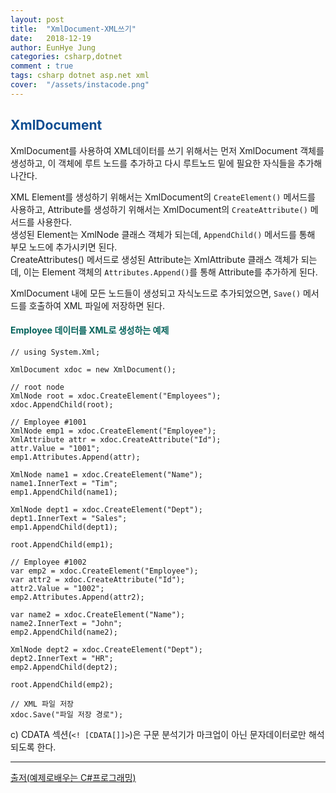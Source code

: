 ```yaml
---
layout: post
title:  "XmlDocument-XML쓰기"
date:   2018-12-19
author: EunHye Jung
categories: csharp,dotnet
comment : true
tags: csharp dotnet asp.net xml
cover:  "/assets/instacode.png"
---  
```

   
## <font color = "#0E4D92"> XmlDocument </font>       
   
XmlDocument를 사용하여 XML데이터를 쓰기 위해서는 먼저 XmlDocument 객체를 생성하고, 이 객체에 루트 노드를 추가하고 다시 루트노드 밑에 필요한 자식들을 추가해 나간다.  
   
XML Element를 생성하기 위해서는 XmlDocument의 `CreateElement()` 메서드를 사용하고, Attribute를 생성하기 위해서는 XmlDocument의 `CreateAttribute()` 메서드를 사용한다.  
생성된 Element는 XmlNode 클래스 객체가 되는데, `AppendChild()` 메서드를 통해 부모 노드에 추가시키면 된다.  
CreateAttributes() 메서드로 생성된 Attribute는 XmlAttribute 클래스 객체가 되는데, 이는 Element 객체의 `Attributes.Append()`를 통해 Attribute를 추가하게 된다.  
   
XmlDocument 내에 모든 노드들이 생성되고 자식노드로 추가되었으면, `Save()` 메서드를 호출하여 XML 파일에 저장하면 된다.    
   
           
#### <font color="#04635b"> Employee 데이터를 XML로 생성하는 예제 </font>  
   
```
// using System.Xml;

XmlDocument xdoc = new XmlDocument();

// root node
XmlNode root = xdoc.CreateElement("Employees");
xdoc.AppendChild(root);

// Employee #1001
XmlNode emp1 = xdoc.CreateElement("Employee");
XmlAttribute attr = xdoc.CreateAttribute("Id");
attr.Value = "1001";
emp1.Attributes.Append(attr);

XmlNode name1 = xdoc.CreateElement("Name");
name1.InnerText = "Tim";
emp1.AppendChild(name1);

XmlNode dept1 = xdoc.CreateElement("Dept");
dept1.InnerText = "Sales";
emp1.AppendChild(dept1);

root.AppendChild(emp1);

// Employee #1002
var emp2 = xdoc.CreateElement("Employee");
var attr2 = xdoc.CreateAttribute("Id");
attr2.Value = "1002";
emp2.Attributes.Append(attr2);

var name2 = xdoc.CreateElement("Name");
name2.InnerText = "John";
emp2.AppendChild(name2);

XmlNode dept2 = xdoc.CreateElement("Dept");
dept2.InnerText = "HR";
emp2.AppendChild(dept2);

root.AppendChild(emp2);

// XML 파일 저장
xdoc.Save("파일 저장 경로");
```   
      
     
c) CDATA 섹션(`<! [CDATA[]]>`)은 구문 분석기가 마크업이 아닌 문자데이터로만 해석되도록 한다.   
    
- - -  
   
[출저(예제로배우는 C#프로그래밍)](http://www.csharpstudy.com/data/Xml-xmldoc.aspx)
   
